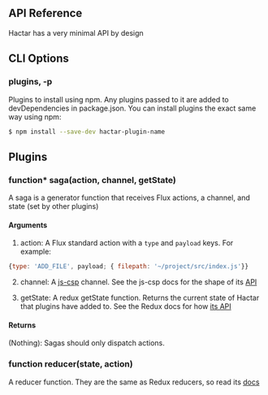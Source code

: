 ## API Reference

Hactar has a very minimal API by design

## CLI Options

### plugins, -p

Plugins to install using npm. Any plugins passed to it are added to devDependencies in package.json. You can install plugins the exact same way using npm:

```sh
$ npm install --save-dev hactar-plugin-name
```

## Plugins

### function* saga(action, channel, getState)

A saga is a generator function that receives Flux actions, a channel, and state (set by other plugins)

#### Arguments

1. action: A Flux standard action with a `type` and `payload` keys. For example:

```js
{type: 'ADD_FILE', payload; { filepath: '~/project/src/index.js'}}
```

2. channel: A [js-csp](https://github.com/ubolonton/js-csp) channel. See the js-csp docs for the shape of its [API](https://github.com/ubolonton/js-csp/blob/master/doc/basic.md#channels)

3. getState: A redux getState function. Returns the current state of Hactar that plugins have added to. See the Redux docs for how [its API](https://github.com/reactjs/redux/blob/master/docs/api/Store.md#getState)

#### Returns

(Nothing): Sagas should only dispatch actions.

### function reducer(state, action)

A reducer function. They are the same as Redux reducers, so read its [docs](https://github.com/reactjs/redux/blob/master/docs/Glossary.md#reducer)

